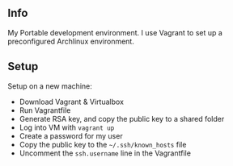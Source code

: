 ## Info
My Portable development environment. I use Vagrant to set up a preconfigured
Archlinux environment.

## Setup

Setup on a new machine:

- Download Vagrant & Virtualbox
- Run Vagrantfile
- Generate RSA key, and copy the public key to a shared folder
- Log into VM with `vagrant up`
- Create a password for my user
- Copy the public key to the `~/.ssh/known_hosts` file
- Uncomment the `ssh.username` line in the Vagrantfile
